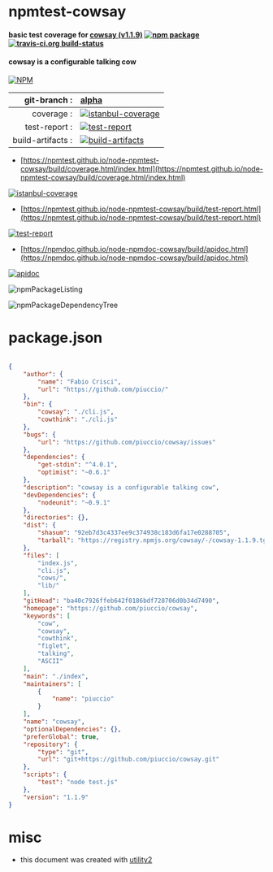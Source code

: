 # npmtest-cowsay

#### basic test coverage for  [cowsay (v1.1.9)](https://github.com/piuccio/cowsay)  [![npm package](https://img.shields.io/npm/v/npmtest-cowsay.svg?style=flat-square)](https://www.npmjs.org/package/npmtest-cowsay) [![travis-ci.org build-status](https://api.travis-ci.org/npmtest/node-npmtest-cowsay.svg)](https://travis-ci.org/npmtest/node-npmtest-cowsay)

#### cowsay is a configurable talking cow

[![NPM](https://nodei.co/npm/cowsay.png?downloads=true&downloadRank=true&stars=true)](https://www.npmjs.com/package/cowsay)

| git-branch : | [alpha](https://github.com/npmtest/node-npmtest-cowsay/tree/alpha)|
|--:|:--|
| coverage : | [![istanbul-coverage](https://npmtest.github.io/node-npmtest-cowsay/build/coverage.badge.svg)](https://npmtest.github.io/node-npmtest-cowsay/build/coverage.html/index.html)|
| test-report : | [![test-report](https://npmtest.github.io/node-npmtest-cowsay/build/test-report.badge.svg)](https://npmtest.github.io/node-npmtest-cowsay/build/test-report.html)|
| build-artifacts : | [![build-artifacts](https://npmtest.github.io/node-npmtest-cowsay/glyphicons_144_folder_open.png)](https://github.com/npmtest/node-npmtest-cowsay/tree/gh-pages/build)|

- [https://npmtest.github.io/node-npmtest-cowsay/build/coverage.html/index.html](https://npmtest.github.io/node-npmtest-cowsay/build/coverage.html/index.html)

[![istanbul-coverage](https://npmtest.github.io/node-npmtest-cowsay/build/screenCapture.buildCi.browser.%252Ftmp%252Fbuild%252Fcoverage.lib.html.png)](https://npmtest.github.io/node-npmtest-cowsay/build/coverage.html/index.html)

- [https://npmtest.github.io/node-npmtest-cowsay/build/test-report.html](https://npmtest.github.io/node-npmtest-cowsay/build/test-report.html)

[![test-report](https://npmtest.github.io/node-npmtest-cowsay/build/screenCapture.buildCi.browser.%252Ftmp%252Fbuild%252Ftest-report.html.png)](https://npmtest.github.io/node-npmtest-cowsay/build/test-report.html)

- [https://npmdoc.github.io/node-npmdoc-cowsay/build/apidoc.html](https://npmdoc.github.io/node-npmdoc-cowsay/build/apidoc.html)

[![apidoc](https://npmdoc.github.io/node-npmdoc-cowsay/build/screenCapture.buildCi.browser.%252Ftmp%252Fbuild%252Fapidoc.html.png)](https://npmdoc.github.io/node-npmdoc-cowsay/build/apidoc.html)

![npmPackageListing](https://npmtest.github.io/node-npmtest-cowsay/build/screenCapture.npmPackageListing.svg)

![npmPackageDependencyTree](https://npmtest.github.io/node-npmtest-cowsay/build/screenCapture.npmPackageDependencyTree.svg)



# package.json

```json

{
    "author": {
        "name": "Fabio Crisci",
        "url": "https://github.com/piuccio/"
    },
    "bin": {
        "cowsay": "./cli.js",
        "cowthink": "./cli.js"
    },
    "bugs": {
        "url": "https://github.com/piuccio/cowsay/issues"
    },
    "dependencies": {
        "get-stdin": "^4.0.1",
        "optimist": "~0.6.1"
    },
    "description": "cowsay is a configurable talking cow",
    "devDependencies": {
        "nodeunit": "~0.9.1"
    },
    "directories": {},
    "dist": {
        "shasum": "92eb7d3c4337ee9c374938c183d6fa17e0288705",
        "tarball": "https://registry.npmjs.org/cowsay/-/cowsay-1.1.9.tgz"
    },
    "files": [
        "index.js",
        "cli.js",
        "cows/",
        "lib/"
    ],
    "gitHead": "ba40c7926ffeb642f0186bdf728706d0b34d7490",
    "homepage": "https://github.com/piuccio/cowsay",
    "keywords": [
        "cow",
        "cowsay",
        "cowthink",
        "figlet",
        "talking",
        "ASCII"
    ],
    "main": "./index",
    "maintainers": [
        {
            "name": "piuccio"
        }
    ],
    "name": "cowsay",
    "optionalDependencies": {},
    "preferGlobal": true,
    "repository": {
        "type": "git",
        "url": "git+https://github.com/piuccio/cowsay.git"
    },
    "scripts": {
        "test": "node test.js"
    },
    "version": "1.1.9"
}
```



# misc
- this document was created with [utility2](https://github.com/kaizhu256/node-utility2)
